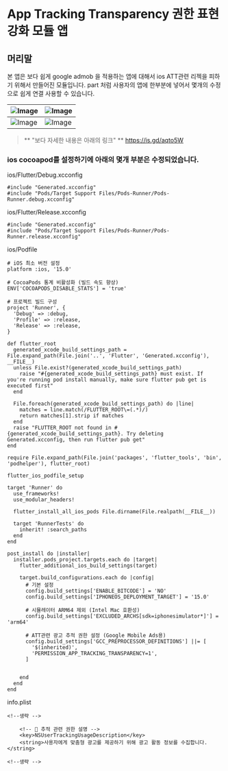 # App Tracking Transparency 권한 표현 강화 모듈 앱

## 머리말 

본 앱은 보다 쉽게 google admob 을 적용하는 앱에 대해서 ios ATT관련 리젝을 피하기 위해서 만들어진 모듈입니다. 
part 처럼 사용자의 앱에 한부분에 넣어서 몇개의 수정으로 쉽게 연결 사용할 수 있습니다. 

| ![Image](https://github.com/user-attachments/assets/16108d2c-b961-4a3d-bc5c-8b331a768d6f) | ![Image](https://github.com/user-attachments/assets/ace8eee2-e8bd-451b-9c80-a1d0ededfb59)|
| --- | --- |
| ![Image](https://github.com/user-attachments/assets/f32955d1-b574-4e27-9852-8ec6f16368e0) | ![Image](https://github.com/user-attachments/assets/56d50f1b-cb26-41a0-a8ac-d3a562cedf08)|


> ** "보다 자세한 내용은 아래의 링크" **
> https://is.gd/aqto5W




### ios cocoapod를 설정하기에 아래의 몇개 부분은 수정되었습니다. 

ios/Flutter/Debug.xcconfig
```
#include "Generated.xcconfig"
#include "Pods/Target Support Files/Pods-Runner/Pods-Runner.debug.xcconfig"
```

ios/Flutter/Release.xcconfig
```
#include "Generated.xcconfig"
#include "Pods/Target Support Files/Pods-Runner/Pods-Runner.release.xcconfig"
```

ios/Podfile
```
# iOS 최소 버전 설정
platform :ios, '15.0'

# CocoaPods 통계 비활성화 (빌드 속도 향상)
ENV['COCOAPODS_DISABLE_STATS'] = 'true'

# 프로젝트 빌드 구성
project 'Runner', {
  'Debug' => :debug,
  'Profile' => :release,
  'Release' => :release,
}

def flutter_root
  generated_xcode_build_settings_path = File.expand_path(File.join('..', 'Flutter', 'Generated.xcconfig'), __FILE__)
  unless File.exist?(generated_xcode_build_settings_path)
    raise "#{generated_xcode_build_settings_path} must exist. If you're running pod install manually, make sure flutter pub get is executed first"
  end

  File.foreach(generated_xcode_build_settings_path) do |line|
    matches = line.match(/FLUTTER_ROOT\=(.*)/)
    return matches[1].strip if matches
  end
  raise "FLUTTER_ROOT not found in #{generated_xcode_build_settings_path}. Try deleting Generated.xcconfig, then run flutter pub get"
end

require File.expand_path(File.join('packages', 'flutter_tools', 'bin', 'podhelper'), flutter_root)

flutter_ios_podfile_setup

target 'Runner' do
  use_frameworks!
  use_modular_headers!
  
  flutter_install_all_ios_pods File.dirname(File.realpath(__FILE__))
  
  target 'RunnerTests' do
    inherit! :search_paths
  end
end

post_install do |installer|
  installer.pods_project.targets.each do |target|
    flutter_additional_ios_build_settings(target)
    
    target.build_configurations.each do |config|
      # 기본 설정
      config.build_settings['ENABLE_BITCODE'] = 'NO'
      config.build_settings['IPHONEOS_DEPLOYMENT_TARGET'] = '15.0'
      
      # 시뮬레이터 ARM64 제외 (Intel Mac 호환성)
      config.build_settings['EXCLUDED_ARCHS[sdk=iphonesimulator*]'] = 'arm64'
      
      # ATT관련 광고 추적 권한 설정 (Google Mobile Ads용)
      config.build_settings['GCC_PREPROCESSOR_DEFINITIONS'] ||= [
        '$(inherited)',
        'PERMISSION_APP_TRACKING_TRANSPARENCY=1',
      ]

      
    end
  end
end
```


info.plist
```
<!--생략 -->

    <!-- 🔐 추적 관련 권한 설명 -->
    <key>NSUserTrackingUsageDescription</key>
    <string>사용자에게 맞춤형 광고를 제공하기 위해 광고 활동 정보를 수집합니다.</string>

<!--생략 -->

```